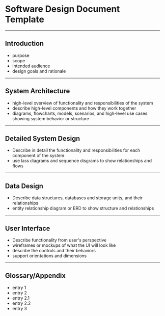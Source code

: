 # Software Design Document Template

---

## Introduction

- purpose
- scope
- intended audience
- design goals and rationale

---

## System Architecture

- high-level overview of functionality and responsibilities of the system
- describe high-level components and how they work together
- diagrams, flowcharts, models, scenarios, and high-level use cases showing system behavior or structure

---

## Detailed System Design

- Describe in detail the functionality and responsibilities for each component of the system
- use lass diagrams and sequence disgrams to show relationships and flows

---

## Data Design

- Describe data structures, databases and storage units, and their relationships
- entity relationship diagram or ERD to show structure and relationships

---

## User Interface

- Describe functionality from user's perspective
- wireframes or mockups of what the UI will look like
- describe the controls and their behaviors
- support orientations and dimensions

---

## Glossary/Appendix

- entry 1
- entry 2
- entry 2.1
- entry 2.2
- entry 3
